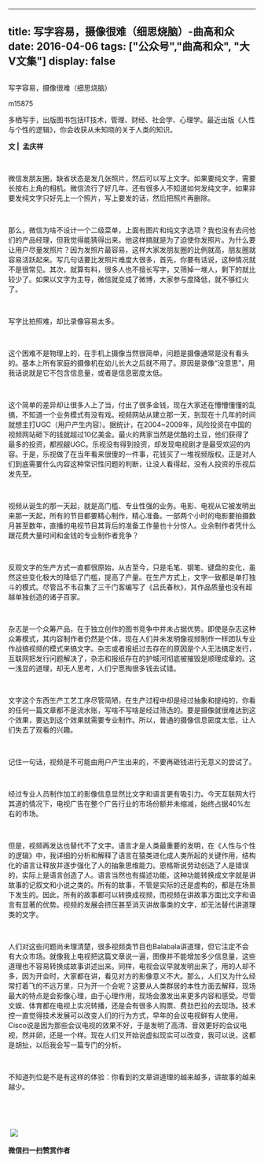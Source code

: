 
---
title:   写字容易，摄像很难（细思烧脑）-曲高和众
date: 2016-04-06
tags: ["公众号","曲高和众", "大V文集"]
display: false
---


## 



写字容易，摄像很难（细思烧脑）




m15875




多栖写手，出版图书包括IT技术，管理、财经、社会学、心理学。最近出版《人性与个性的逻辑》，你会收获从未知晓的关于人类的知识。


**文&nbsp;| &nbsp;孟庆祥**

&nbsp;

微信发朋友圈，缺省状态是发几张照片，然后可以写上文字。如果要纯文字，需要长按右上角的相机。微信流行了好几年，还有很多人不知道如何发纯文字，如果非要发纯文字只好先上一个照片，写上要发的话，然后把照片再删除。

&nbsp;

那么，微信为啥不设计一个二级菜单，上面有图片和纯文字选项？我也没有去问他们的产品经理，但我觉得能猜得出来。他这样搞就是为了迫使你发照片。为什么要让用户尽量发照片？因为发照片最容易，这样大家发朋友圈的比例就高，朋友圈就容易活跃起来。写几句话要比发照片难度大很多，首先，你要有话说，这种情况就不是很常见。其次，就算有料，很多人也不擅长写字，又筛掉一堆人，剩下的就比较少了。如果以文字为主导，微信就变成了微博，大家参与度降低，就不够红火了。

&nbsp;

写字比拍照难，却比录像容易太多。

&nbsp;

这个困难不是物理上的，在手机上摄像当然很简单，问题是摄像通常是没有看头的。基本上所有家庭的摄像机在幼儿长大之后就不用了。原因是录像“没意思”，用我话说就是它不包含信息量，或者是信息密度太低。

&nbsp;

这个简单的差异却让很多人上了当，付出了很多金钱，现在大家还在懵懵懂懂的乱搞，不知道一个业务模式有没有戏。视频网站从建立那一天，到现在十几年的时间就想主打UGC（用户产生内容）。据统计，在2004~2009年，风险投资在中国的视频网站砸下的钱就超过10亿美金。最火的两家当然是优酷的土豆，他们获得了最多的投资，都觊觎UGC。乐视没有得到投资，却发现电视剧才是最受欢迎的内容。于是，乐视做了在当年看来很傻的一件事，花钱买了一堆视频版权。正是对人们到底需要什么内容这种常识性问题的判断，让没人看得起，没有人投资的乐视后发先至。

&nbsp;

视频从诞生的那一天起，就是高门槛、专业性强的业务。电影、电视从它被发明出来那一天起，所有的节目都要精心制作，精心准备。一部两个小时的电影要拍摄数月甚至数年，直播的电视节目其背后的准备工作量也十分惊人。业余制作者凭什么跟花费大量时间和金钱的专业制作者竞争？

&nbsp;

反观文字的生产方式一直都很原始，从古至今，只是毛笔、钢笔、键盘的变化，虽然这些变化极大的降低了门槛，提高了产量。在生产方式上，文字一致都是单打独斗的模式。尽管吕不韦召集了三千门客编写了《吕氏春秋》，其作品质量也没有超越单独创造的诸子百家。

&nbsp;

杂志是一个众筹产品，在于独立创作的图书竞争中并未占据优势。即使是杂志这种众筹模式，其内容制作者仍然是个体，现在人们并未发明像视频制作一样团队专业作战搞视频的模式来搞文字。杂志或者报纸过去存在的原因是个人无法搞定发行，互联网把发行问题解决了，杂志和报纸存在的护城河彻底被摧毁是顺理成章的。这一浅显的道理，却无人思考，人们宁愿掏很多钱去试错。

&nbsp;

文字这个东西生产工艺工序尽管简陋，在生产过程中却是经过抽象和提纯的，你看的任何一篇文章都不是流水账，写啥不写啥是经过筛选的。要是摄像就很难达到这个效果，要达到这个效果就需要专业制作。所以，普通的摄像信息密度太低，让人们失去了观看的兴趣。

&nbsp;

记住一句话，视频是不可能由用户产生出来的，不要再砸钱进行无意义的尝试了。

&nbsp;

经过专业人员制作加工的影像信息显然比文字和语言更有吸引力。今天互联网大行其道的情况下，电视广告在整个广告行业的市场份额并未缩减，始终占据40%左右的市场。

&nbsp;

但是，视频再发达也替代不了文字。语言才是人类最重要的发明，在《人性与个性的逻辑》中，我详细的分析和解释了语言在猿类进化成人类所起的关键作用，结构化的语言让释放并逐步强化了人的抽象思维能力。恩格斯说劳动创造了人是错误的，实际上是语言创造了人。语言当然也有描述功能，这种功能转换成文字就是讲故事的记叙文和小说之类的。所有的故事，不管是实际的还是虚构的，都是在场景下发生的。因此，所有的故事都可以转换成视频，而视频在讲故事方面比文字和语言有显著的优势。视频的发展会挤压甚至消灭讲故事类的文字，却无法替代讲道理类的文字。

&nbsp;

人们对这些问题尚未理清楚，很多视频类节目也Balabala讲道理，但它注定不会有大众市场。就像我上电视把这篇文章说一遍，图像并不能增加多少信息量，这些道理也不容易转换成故事讲述出来。同样，电视会议早就发明出来了，用的人却不多，因为开会时，大家都在讲，看见对方的影像意义不大。那么，人们又为什么经常打着飞的不远万里，只为开一个会呢？这要从人类群居的本性方面去解释，现场最大的特点是会影像心理，由于心理作用，现场会激发出来更多内容和感受。尽管文娱、体育都在电视上实况转播，还是会有很多人购票、费劲巴拉的去现场。技术控一直觉得技术发展可以改变人们的行为方式，早年的会议电视鲜有人使用，Cisco说是因为那些会议电视的效果不好，于是发明了高清、音效更好的会议电视，然并卵，还是一个样。现在人们又开始说虚拟现实可以改变，我可以说，这都是胡扯，以后我会写一篇专门的分析。

&nbsp;

不知道列位是不是有这样的体验：你看到的文章讲道理的越来越多，讲故事的越来越少。

&nbsp;



&nbsp;

&nbsp;<img data-s="300,640" data-type="jpeg" src="http://mmbiz.qpic.cn/mmbiz/fxGMiaL5Zj1gAtMBdoRAfrkfBNF0WEAG9elY136EMERA8zleoqyibsc68mLpoiagDqkzcRhEo0psRuCqoQbcWg52w/0?wx_fmt=jpeg" style="line-height: 1.6;" data-ratio="1" data-w="430"/>




**微信扫一扫赞赏作者**













